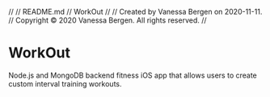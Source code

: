 //
//  README.md
//  WorkOut
//
//  Created by Vanessa Bergen on 2020-11-11.
//  Copyright © 2020 Vanessa Bergen. All rights reserved.
//

# WorkOut
Node.js and MongoDB backend fitness iOS app that allows users to create custom interval training workouts.
